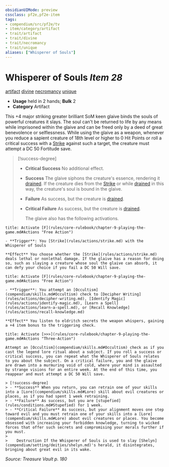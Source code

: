 ```yaml
---
obsidianUIMode: preview
cssclass: pf2e,pf2e-item
tags:
- compendium/src/pf2e/tv
- item/category/artifact
- trait/artifact
- trait/divine
- trait/necromancy
- trait/unique
aliases: ["Whisperer of Souls"]
---
```

# Whisperer of Souls *Item 28*  
[artifact](rules/traits/artifact-gmg.md "Artifact Item Trait")  [divine](rules/traits/divine.md "Divine Tradition Trait")  [necromancy](rules/traits/necromancy.md "Necromancy School Trait")  [unique](rules/traits/unique.md "Unique Rarity Trait")  

- **Usage** held in 2 hands; **Bulk** 2
- **Category** Artifact

This +4 major striking greater brilliant SoM keen glaive binds the souls of powerful creatures it slays. The soul can't be returned to life by any means while imprisoned within the glaive and can be freed only by a deed of great benevolence or selflessness. While using the glaive as a weapon, whenever you reduce a sapient creature of 18th level or higher to 0 Hit Points or roll a critical success with a [Strike](rules/actions/strike.md) against such a target, the creature must attempt a DC 50 Fortitude save.

> [!success-degree] 
> - **Critical Success** No additional effect.
> - **Success** The glaive siphons the creature's essence, rendering it [drained](rules/conditions.md#Drained). If the creature dies from the [Strike](rules/actions/strike.md) or while [drained](rules/conditions.md#Drained) in this way, the creature's soul is bound in the glaive.
> - **Failure** As success, but the creature is [drained](rules/conditions.md#Drained).
> - **Critical Failure** As success, but the creature is [drained](rules/conditions.md#Drained).
>
>    The glaive also has the following activations.

```ad-embed-ability
title: Activate [F](rules/core-rulebook/chapter-9-playing-the-game.md#Actions "Free Action")

- **Trigger**: You [Strike](rules/actions/strike.md) with the Whisperer of Souls

**Effect** You choose whether the [Strike](rules/actions/strike.md) deals lethal or nonlethal damage. If the glaive has a reason for doing so, such as slaying a creature whose soul the glaive can absorb, it can defy your choice if you fail a DC 50 Will save.
```

```ad-embed-ability
title: Activate [F](rules/core-rulebook/chapter-9-playing-the-game.md#Actions "Free Action")

- **Trigger**: You attempt an [Occultism](compendium/skills.md#Occultism) check to [Decipher Writing](rules/actions/decipher-writing.md), [Identify Magic](rules/actions/identify-magic.md), [Learn a Spell](rules/actions/learn-a-spell.md), or [Recall Knowledge](rules/actions/recall-knowledge.md)

**Effect** You listen to eldritch secrets the weapon whispers, gaining a +4 item bonus to the triggering check.
```

```ad-embed-ability
title: Activate [>>>](rules/core-rulebook/chapter-9-playing-the-game.md#Actions "Three-Action")

Attempt an [Occultism](compendium/skills.md#Occultism) check as if you cast the legend lore ritual about a subject. If you roll a success or critical success, you can repeat what the Whisperer of Souls relates to you about the subject. On a critical failure, you and the glaive are drawn into a murmuring void of cold, where your mind is assaulted by strange visions for an entire week. At the end of this time, you reappear and must attempt a DC 50 Will save.

> [!success-degree] 
> - **Success** When you return, you can retrain one of your skills into a [Lore](compendium/skills.md#Lore) skill about evil creatures or places, as if you had spent 1 week retraining.
> - **Failure** As success, but you are [stupefied](rules/conditions.md#Stupefied) for 1 week.
> - **Critical Failure** As success, but your alignment moves one step toward evil and you must retrain one of your skills into a [Lore](compendium/skills.md#Lore) about evil creatures or places. You become obsessed with increasing your forbidden knowledge, turning to wicked forces that offer such secrets and compromising your morals further if you must.
>
>    Destruction If the Whisperer of Souls is used to slay [Shelyn](compendium/setting/deities/shelyn.md)'s herald, it disintegrates, bringing about great evil in its wake.
```

*Source: Treasure Vault p. 180*